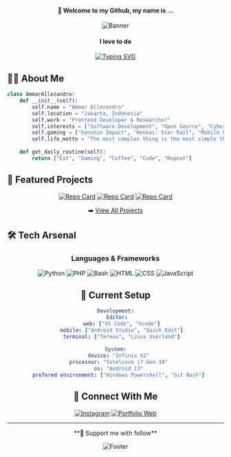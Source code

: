 <div align="center">
  
  #### 👋 Welcome to my Github, my name is ...
  
  ![Banner](https://capsule-render.vercel.app/api?type=waving&color=0:F71746,100:CA3AB0&height=200&section=header&text=Ammar%20Allezandro&fontSize=80&fontAlign=50&animation=fadeIn)

  #### I love to do
  
  [![Typing SVG](https://readme-typing-svg.herokuapp.com?font=Fira+Code&pause=1000&color=2EF7A1&center=true&vCenter=true&random=false&width=500&lines=Software+Developer;Technology+Researcher;Futuristic+Design+Enthusiast;Gaming+Lover)](https://git.io/typing-svg)
</div>

## 🧑‍💻 About Me

```python
class AmmarAllezandro:
    def __init__(self):
        self.name = "Ammar Allezandro"
        self.location = "Jakarta, Indonesia"
        self.work = "Frontend Developer & Researcher"
        self.interests = ["Software Development", "Open Source", "Cybersecurity"]
        self.gaming = ["Genshin Impact", "Honkai: Star Rail", "Mobile Legends: Bang Bang"]
        self.life_motto = "The most complex thing is the most simple thing."
    
    def get_daily_routine(self):
        return ["Eat", "Gaming", "Coffee", "Code", "Repeat"]
```

## 🌟 Featured Projects

<div align="center">

[![Repo Card](https://github-readme-stats.vercel.app/api/pin/?username=Allezzandro&repo=ammar-allezandro-portfolio&theme=radical)](https://github.com/wanzxploit/IP-LOC)
[![Repo Card](https://github-readme-stats.vercel.app/api/pin/?username=Allezzandro&repo=MATA&theme=radical)](https://github.com/wanzxploit/MATA)
[![Repo Card](https://github-readme-stats.vercel.app/api/pin/?username=Allezandro&repo=MATA-SERVER&theme=radical)](https://github.com/wanzxploit/MATA-SERVER)

➡️ [View All Projects](https://github.com/Allezzandro?tab=repositories)

</div>

## 🛠️ Tech Arsenal

<div align="center">

### Languages & Frameworks
![Python](https://img.shields.io/badge/Python-3776AB?style=for-the-badge&logo=python&logoColor=white)
![PHP](https://img.shields.io/badge/PHP-777BB4?style=for-the-badge&logo=php&logoColor=white)
![Bash](https://img.shields.io/badge/Bash-4EAA25?style=for-the-badge&logo=gnu-bash&logoColor=white)
![HTML](https://img.shields.io/badge/HTML-E34F26?style=for-the-badge&logo=html5&logoColor=white)
![CSS](https://img.shields.io/badge/CSS-1572B6?style=for-the-badge&logo=css3&logoColor=white)
![JavaScript](https://img.shields.io/badge/JavaScript-F7DF1E?style=for-the-badge&logo=javascript&logoColor=black)

## 🎯 Current Setup

```yaml
Development:
  Editor: 
    web: ["VS Code", "Xcode"]
    mobile: ["Android Studio", "Quick Edit"]
    terminal: ["Termux", "Linux Userland"]
  
System:
  device: "Infinix X2"
  processor: "Intelcore i7 Gen 10"
  os: "Android 13"
  prefered environment: ["Windows Powershell", "Git Bash"]
```

## 🤝 Connect With Me

<div align="center">

[![Instagram](https://img.shields.io/badge/Instagram-E4405F?style=for-the-badge&logo=instagram&logoColor=white)](https://www.instagram.com/zandro00_)
[![Portfolio Web](https://img.shields.io/badge/Website-000000?style=for-the-badge&logo=google-chrome&logoColor=white)](https://wanzxploit.my.id/)

</div>

---

<div align="center">  
**💝 Support me with follow**
</div>

![Footer](https://capsule-render.vercel.app/api?type=waving&color=0:F71746,100:CA3AB0&height=100&section=footer)
